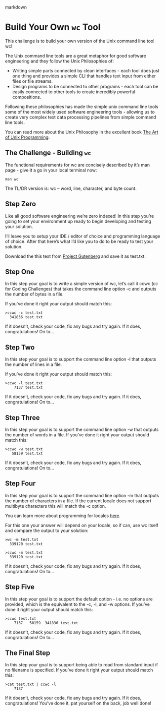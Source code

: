 markdown
# Build Your Own `wc` Tool

This challenge is to build your own version of the Unix command line tool wc!

The Unix command line tools are a great metaphor for good software engineering and they follow the Unix Philosophies of:

- Writing simple parts connected by clean interfaces - each tool does just one thing and provides a simple CLI that handles text input from either files or file streams.
- Design programs to be connected to other programs - each tool can be easily connected to other tools to create incredibly powerful compositions.

Following these philosophies has made the simple unix command line tools some of the most widely used software engineering tools - allowing us to create very complex text data processing pipelines from simple command line tools.

You can read more about the Unix Philosophy in the excellent book [The Art of Unix Programming](http://www.catb.org/esr/writings/taoup/html/).

## The Challenge - Building `wc`

The functional requirements for wc are concisely described by it’s man page - give it a go in your local terminal now:

```shell
man wc
```

The TL/DR version is: wc – word, line, character, and byte count.

## Step Zero

Like all good software engineering we’re zero indexed! In this step you’re going to set your environment up ready to begin developing and testing your solution.

I’ll leave you to setup your IDE / editor of choice and programming language of choice. After that here’s what I’d like you to do to be ready to test your solution.

Download the this text from [Project Gutenberg](http://www.gutenberg.org/ebooks/84) and save it as test.txt.

## Step One

In this step your goal is to write a simple version of wc, let’s call it ccwc (cc for Coding Challenges) that takes the command line option -c and outputs the number of bytes in a file.

If you’ve done it right your output should match this:

```shell
>ccwc -c test.txt
  341836 test.txt
```

If it doesn’t, check your code, fix any bugs and try again. If it does, congratulations! On to…

## Step Two

In this step your goal is to support the command line option -l that outputs the number of lines in a file.

If you’ve done it right your output should match this:

```shell
>ccwc -l test.txt
    7137 test.txt
```

If it doesn’t, check your code, fix any bugs and try again. If it does, congratulations! On to…

## Step Three

In this step your goal is to support the command line option -w that outputs the number of words in a file. If you’ve done it right your output should match this:

```shell
>ccwc -w test.txt
   58159 test.txt
```

If it doesn’t, check your code, fix any bugs and try again. If it does, congratulations! On to…

## Step Four

In this step your goal is to support the command line option -m that outputs the number of characters in a file. If the current locale does not support multibyte characters this will match the -c option.

You can learn more about programming for locales [here](https://www.gnu.org/software/libc/manual/html_node/Locale-Categories.html#Locale-Categories).

For this one your answer will depend on your locale, so if can, use wc itself and compare the output to your solution:

```shell
>wc -m test.txt
  339120 test.txt

>ccwc -m test.txt
  339120 test.txt
```

If it doesn’t, check your code, fix any bugs and try again. If it does, congratulations! On to…

## Step Five

In this step your goal is to support the default option - i.e. no options are provided, which is the equivalent to the -c, -l, and -w options. If you’ve done it right your output should match this:

```shell
>ccwc test.txt
    7137   58159  341836 test.txt
```

If it doesn’t, check your code, fix any bugs and try again. If it does, congratulations! On to…

## The Final Step

In this step your goal is to support being able to read from standard input if no filename is specified. If you’ve done it right your output should match this:

```shell
>cat test.txt | ccwc -l
    7137
```

If it doesn’t, check your code, fix any bugs and try again. If it does, congratulations! You’ve done it, pat yourself on the back, job well done!

